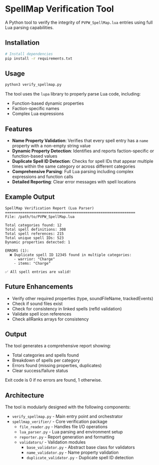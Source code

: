 # SpellMap Verification Tool

A Python tool to verify the integrity of `PVPW_SpellMap.lua` entries using full Lua parsing capabilities.

## Installation

```bash
# Install dependencies
pip install -r requirements.txt
```

## Usage

```bash
python3 verify_spellmap.py
```

The tool uses the `lupa` library to properly parse Lua code, including:
- Function-based dynamic properties
- Faction-specific names
- Complex Lua expressions

## Features

- **Name Property Validation**: Verifies that every spell entry has a `name` property with a non-empty string value
- **Dynamic Property Detection**: Identifies and reports faction-specific or function-based values
- **Duplicate Spell ID Detection**: Checks for spell IDs that appear multiple times within the same category or across different categories
- **Comprehensive Parsing**: Full Lua parsing including complex expressions and function calls
- **Detailed Reporting**: Clear error messages with spell locations

## Example Output

```
SpellMap Verification Report (Lua Parser)
============================================================
File: /path/to/PVPW_SpellMap.lua

Total categories found: 12
Total spell definitions: 308
Total spell references: 215
Total unique spell IDs: 523
Dynamic properties detected: 1

ERRORS (1):
  ❌ Duplicate spell ID 12345 found in multiple categories:
    - warrior: "Charge"
    - items: "Charge"

✅ All spell entries are valid!
```

## Future Enhancements

- Verify other required properties (type, soundFileName, trackedEvents)
- Check if sound files exist
- Check for consistency in linked spells (refId validation)
- Validate spell icon references
- Check allRanks arrays for consistency

## Output

The tool generates a comprehensive report showing:
- Total categories and spells found
- Breakdown of spells per category
- Errors found (missing properties, duplicates)
- Clear success/failure status

Exit code is 0 if no errors are found, 1 otherwise.

## Architecture

The tool is modularly designed with the following components:
- `verify_spellmap.py` - Main entry point and orchestrator
- `spellmap_verifier/` - Core verification package
  - `file_reader.py` - Handles file I/O operations
  - `lua_parser.py` - Lua parsing and environment setup
  - `reporter.py` - Report generation and formatting
  - `validators/` - Validation modules
    - `base_validator.py` - Abstract base class for validators
    - `name_validator.py` - Name property validation
    - `duplicate_validator.py` - Duplicate spell ID detection
